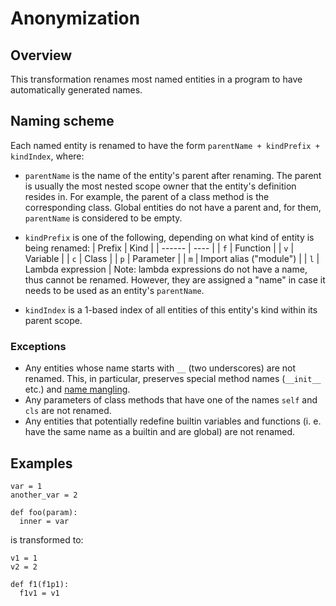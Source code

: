# Anonymization

## Overview

This transformation renames most named entities in a program to have
automatically generated names.

## Naming scheme

Each named entity is renamed to have the form
`parentName + kindPrefix + kindIndex`, where:
- `parentName` is the name of the entity's parent after renaming. 
  The parent is usually the
  most nested scope owner that the entity's definition resides in.
  For example, the parent of a class method is the corresponding class.
  Global entities do not have a parent and, for them, `parentName` is
  considered to be empty.
  
- `kindPrefix` is one of the following, depending on what kind of entity
  is being renamed:
    | Prefix | Kind                    |
    | ------ | ----                    |
    | `f`    | Function                |
    | `v`    | Variable                |
    | `c`    | Class                   |
    | `p`    | Parameter               |
    | `m`    | Import alias ("module") |
    | `l`    | Lambda expression       |
  Note: lambda expressions do not have a name, thus cannot be renamed. However,
  they are assigned a "name" in case it needs to be used as an entity's
  `parentName`.
- `kindIndex` is a 1-based index of all entities of this entity's kind within
  its parent scope.
  
### Exceptions

- Any entities whose name starts with `__` (two underscores)
  are not renamed. This, in particular, preserves special method names
  (`__init__` etc.) and [name mangling](https://docs.python.org/3/reference/expressions.html#atom-identifiers).
- Any parameters of class methods that have one of the names `self` and `cls`
  are not renamed.
- Any entities that potentially redefine builtin variables and functions
  (i. e. have the same name as a builtin and are global) are not renamed.

## Examples
```
var = 1
another_var = 2

def foo(param):
  inner = var
```
is transformed to:
```
v1 = 1
v2 = 2

def f1(f1p1):
  f1v1 = v1
```
